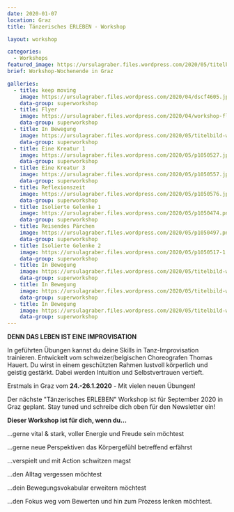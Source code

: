 ```yaml
---
date: 2020-01-07
location: Graz
title: Tänzerisches ERLEBEN - Workshop

layout: workshop

categories:
  - Workshops
featured_image: https://ursulagraber.files.wordpress.com/2020/05/titelbild-workshop.png
brief: Workshop-Wochenende in Graz

galleries:
  - title: keep moving
    image: https://ursulagraber.files.wordpress.com/2020/04/dscf4605.jpg
    data-group: superworkshop
  - title: Flyer
    image: https://ursulagraber.files.wordpress.com/2020/04/workshop-flyer-u.jpg
    data-group: superworkshop
  - title: In Bewegung
    image: https://ursulagraber.files.wordpress.com/2020/05/titelbild-workshop.png
    data-group: superworkshop
  - title: Eine Kreatur 1
    image: https://ursulagraber.files.wordpress.com/2020/05/p1050527.jpg
    data-group: superworkshop
  - title: Eine Kreatur 3
    image: https://ursulagraber.files.wordpress.com/2020/05/p1050557.jpg
    data-group: superworkshop
  - title: Reflexionszeit
    image: https://ursulagraber.files.wordpress.com/2020/05/p1050576.jpg
    data-group: superworkshop
  - title: Isolierte Gelenke 1
    image: https://ursulagraber.files.wordpress.com/2020/05/p1050474.png
    data-group: superworkshop
  - title: Reisendes Pärchen
    image: https://ursulagraber.files.wordpress.com/2020/05/p1050497.png
    data-group: superworkshop
  - title: Isolierte Gelenke 2
    image: https://ursulagraber.files.wordpress.com/2020/05/p1050517-1.jpg
    data-group: superworkshop
  - title: In Bewegung
    image: https://ursulagraber.files.wordpress.com/2020/05/titelbild-workshop.png
    data-group: superworkshop
  - title: In Bewegung
    image: https://ursulagraber.files.wordpress.com/2020/05/titelbild-workshop.png
    data-group: superworkshop
  - title: In Bewegung
    image: https://ursulagraber.files.wordpress.com/2020/05/titelbild-workshop.png
    data-group: superworkshop
---
```


  **DENN DAS LEBEN IST EINE IMPROVISATION**

  In geführten Übungen kannst du deine Skills in Tanz-Improvisation trainieren. Entwickelt vom schweizer/belgischen Choreografen Thomas Hauert.
  Du wirst in einem geschützten Rahmen lustvoll körperlich und geistig gestärkt. Dabei werden Intuition und Selbstvertrauen vertieft.

  Erstmals in Graz vom **24.-26.1.2020** -
  Mit vielen neuen Übungen!

  Der nächste "Tänzerisches ERLEBEN" Workshop ist für September 2020 in Graz geplant. Stay tuned und schreibe dich oben für den Newsletter ein!

**Dieser Workshop ist für dich, wenn du...**

...gerne vital & stark, voller Energie und Freude sein möchtest

...gerne neue Perspektiven das Körpergefühl betreffend erfährst

...verspielt und mit Action schwitzen magst

...den Alltag vergessen möchtest

...dein Bewegungsvokabular erweitern möchtest

...den Fokus weg vom Bewerten und hin zum Prozess lenken möchtest.
